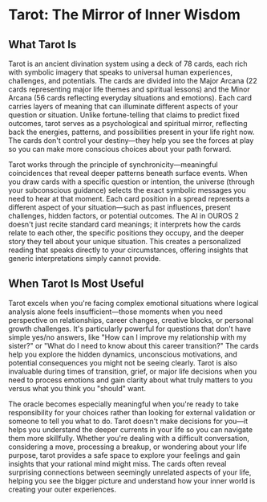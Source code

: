 # Tarot: The Mirror of Inner Wisdom

## What Tarot Is

Tarot is an ancient divination system using a deck of 78 cards, each rich with symbolic imagery that speaks to universal human experiences, challenges, and potentials. The cards are divided into the Major Arcana (22 cards representing major life themes and spiritual lessons) and the Minor Arcana (56 cards reflecting everyday situations and emotions). Each card carries layers of meaning that can illuminate different aspects of your question or situation. Unlike fortune-telling that claims to predict fixed outcomes, tarot serves as a psychological and spiritual mirror, reflecting back the energies, patterns, and possibilities present in your life right now. The cards don't control your destiny—they help you see the forces at play so you can make more conscious choices about your path forward.

Tarot works through the principle of synchronicity—meaningful coincidences that reveal deeper patterns beneath surface events. When you draw cards with a specific question or intention, the universe (through your subconscious guidance) selects the exact symbolic messages you need to hear at that moment. Each card position in a spread represents a different aspect of your situation—such as past influences, present challenges, hidden factors, or potential outcomes. The AI in OUROS 2 doesn't just recite standard card meanings; it interprets how the cards relate to each other, the specific positions they occupy, and the deeper story they tell about your unique situation. This creates a personalized reading that speaks directly to your circumstances, offering insights that generic interpretations simply cannot provide.

## When Tarot Is Most Useful

Tarot excels when you're facing complex emotional situations where logical analysis alone feels insufficient—those moments when you need perspective on relationships, career changes, creative blocks, or personal growth challenges. It's particularly powerful for questions that don't have simple yes/no answers, like "How can I improve my relationship with my sister?" or "What do I need to know about this career transition?" The cards help you explore the hidden dynamics, unconscious motivations, and potential consequences you might not be seeing clearly. Tarot is also invaluable during times of transition, grief, or major life decisions when you need to process emotions and gain clarity about what truly matters to you versus what you think you "should" want.

The oracle becomes especially meaningful when you're ready to take responsibility for your choices rather than looking for external validation or someone to tell you what to do. Tarot doesn't make decisions for you—it helps you understand the deeper currents in your life so you can navigate them more skillfully. Whether you're dealing with a difficult conversation, considering a move, processing a breakup, or wondering about your life purpose, tarot provides a safe space to explore your feelings and gain insights that your rational mind might miss. The cards often reveal surprising connections between seemingly unrelated aspects of your life, helping you see the bigger picture and understand how your inner world is creating your outer experiences.
